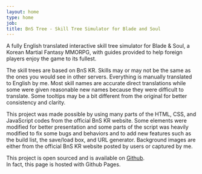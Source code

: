 ```yaml
---
layout: home
type: home
job: 
title: BnS Tree - Skill Tree Simulator for Blade and Soul
---
```

<p class="lead">A fully English translated interactive skill tree simulator for Blade & Soul, a Korean Martial Fantasy MMORPG, with guides provided to help foreign players enjoy the game to its fullest.</p>
The skill trees are based on BnS KR. Skills may or may not be the same as the ones you would see in other servers. Everything is manually translated to English by me. Most skill names are accurate direct translations while some were given reasonable new names because they were difficult to translate. Some tooltips may be a bit different from the original for better consistency and clarity.

This project was made possible by using many parts of the HTML, CSS, and JavaScript codes from the official BnS KR website. Some elements were modified for better presentation and some parts of the script was heavily modified to fix some bugs and behaviors and to add new features such as the build list, the save/load box, and URL generator. Background images are either from the official BnS KR website posted by users or captured by me.

This project is open sourced and is available on <a href="http://bit.ly/1AFTgca">Github</a>.  
In fact, this page is hosted with Github Pages.
